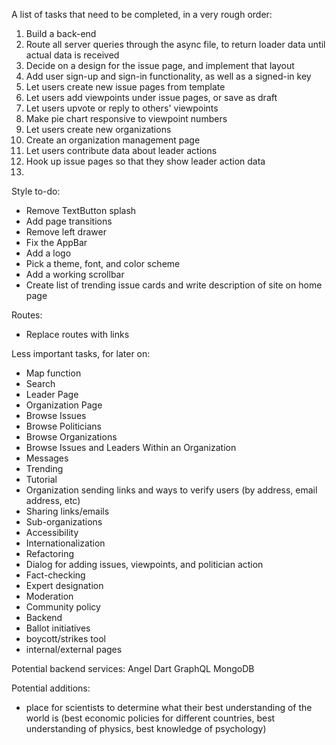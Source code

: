 A list of tasks that need to be completed, in a very rough order:

1. Build a back-end
2. Route all server queries through the async file, to return loader data until actual data is received
3. Decide on a design for the issue page, and implement that layout
4. Add user sign-up and sign-in functionality, as well as a signed-in key
5. Let users create new issue pages from template
6. Let users add viewpoints under issue pages, or save as draft
7. Let users upvote or reply to others' viewpoints
8. Make pie chart responsive to viewpoint numbers
9. Let users create new organizations
10. Create an organization management page
11. Let users contribute data about leader actions
12. Hook up issue pages so that they show leader action data
13. 


Style to-do:
- Remove TextButton splash
- Add page transitions
- Remove left drawer
- Fix the AppBar
- Add a logo
- Pick a theme, font, and color scheme
- Add a working scrollbar
- Create list of trending issue cards and write description of site on home page

 Routes:
 - Replace routes with links
 
Less important tasks, for later on:
 
- Map function
- Search
- Leader Page
- Organization Page
- Browse Issues
- Browse Politicians
- Browse Organizations
- Browse Issues and Leaders Within an Organization
- Messages
- Trending
- Tutorial
- Organization sending links and ways to verify users (by address, email address, etc)
- Sharing links/emails
- Sub-organizations
- Accessibility
- Internationalization
- Refactoring
- Dialog for adding issues, viewpoints, and politician action
- Fact-checking
- Expert designation
- Moderation
- Community policy
- Backend
- Ballot initiatives
- boycott/strikes tool
- internal/external pages


Potential backend services:
Angel Dart
GraphQL
MongoDB

Potential additions:
- place for scientists to determine what their best understanding of the world is (best economic policies for different countries, best understanding of physics, best knowledge of psychology)
